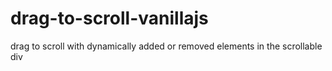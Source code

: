 # drag-to-scroll-vanillajs
drag to scroll with dynamically added or removed elements in the scrollable div
